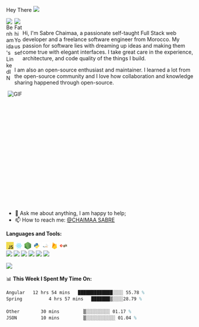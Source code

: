 Hey There <img src="https://media.giphy.com/media/hvRJCLFzcasrR4ia7z/giphy.gif" width="25px">

<a href="https://www.linkedin.com/in/chaimaa-sabre-b5aa22161/ ">
  <img align="left" alt="Benhamida's LinkedIN" width="22px" src="https://raw.githubusercontent.com/peterthehan/peterthehan/master/assets/linkedin.svg" />
</a>
<a href="https://www.instagram.com/sabre_chaimaa/">
  <img align="left" alt="Fathi Youssef" width="22px" src="https://upload.wikimedia.org/wikipedia/commons/thumb/5/58/Instagram-Icon.png/1025px-Instagram-Icon.png" />
</a>

<!--- ![](https://visitor-badge.glitch.me/badge?page_id=OmarBenhamida.OmarBenhamida)-->

<br />

Hi, I'm Sabre Chaimaa, a passionate self-taught Full Stack web developer and a freelance software engineer from Morocco. My passion for software lies with dreaming up ideas and making them come true with elegant interfaces. I take great care in the experience, architecture, and code quality of the things I build.

I am also an open-source enthusiast and maintainer. I learned a lot from the open-source community and I love how collaboration and knowledge sharing happened through open-source.


  <img align="right" alt="GIF" src="https://github.com/abhisheknaiidu/abhisheknaiidu/blob/master/code.gif?raw=true" width="500" height="320" />
  
- 💬 Ask me about anything, I am happy to help;
- 📫 How to reach me: [@CHAIMAA SABRE](https://www.linkedin.com/in/chaimaa-sabre-b5aa22161/)
<!--- 📝 [Resume](https://drive.google.com/file/d/186ledj5PMY2damRWGpOrxYQZ2xSKjKD_/view)-->

**Languages and Tools:**  

<code><img height="20" src="https://raw.githubusercontent.com/github/explore/80688e429a7d4ef2fca1e82350fe8e3517d3494d/topics/javascript/javascript.png"></code>
<code><img height="20" src="https://raw.githubusercontent.com/github/explore/80688e429a7d4ef2fca1e82350fe8e3517d3494d/topics/react/react.png"></code>
<code><img height="20" src="https://raw.githubusercontent.com/github/explore/80688e429a7d4ef2fca1e82350fe8e3517d3494d/topics/nodejs/nodejs.png"></code>
<code><img height="20" src="https://raw.githubusercontent.com/github/explore/80688e429a7d4ef2fca1e82350fe8e3517d3494d/topics/python/python.png"></code>
<code><img height="20" src="https://raw.githubusercontent.com/github/explore/80688e429a7d4ef2fca1e82350fe8e3517d3494d/topics/mysql/mysql.png"></code>
<code><img height="20" src="https://raw.githubusercontent.com/github/explore/80688e429a7d4ef2fca1e82350fe8e3517d3494d/topics/firebase/firebase.png"></code>
<code><img height="20" src="https://raw.githubusercontent.com/github/explore/80688e429a7d4ef2fca1e82350fe8e3517d3494d/topics/git/git.png"></code>
<br>
<code><img height="20" src="https://cdn.worldvectorlogo.com/logos/angular-icon.svg"></code>
<code><img height="20" src="https://e7.pngegg.com/pngimages/340/226/png-clipart-purple-and-white-logo-c-computer-programming-software-development-programmer-marklogic-coder-miscellaneous-purple.png"></code>
<code><img height="20" src="https://cdn.iconscout.com/icon/free/png-512/microsoft-dot-net-1-1175179.png"></code>
<code><img height="20" src="https://img.icons8.com/color/452/spring-logo.png"></code>
<code><img height="20" src="https://cdn4.iconfinder.com/data/icons/flat-brand-logo-2/512/oracle-512.png"></code>
<code><img height="20" src="https://e7.pngegg.com/pngimages/170/924/png-clipart-microsoft-sql-server-microsoft-azure-sql-database-microsoft-text-logo-thumbnail.png"></code>

<code><img height="20" src="https://user-images.githubusercontent.com/30186107/29488525-f55a69d0-84da-11e7-8a39-5476f663b5eb.png"></code>

📊 **This Week I Spent My Time On:**
<!--START_SECTION:waka-->
```tex
Angular   12 hrs 54 mins   █████████████░░░░ 55.78 % 
Spring          4 hrs 57 mins   ███████▒░░░░28.79 % 

Other        30 mins         ▒░░░░░░░░░ 01.17 % 
JSON         10 mins         ▒░░░░░░░░░░░ 01.04 % 
```
